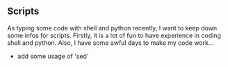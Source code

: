 ## Scripts
As typing some code with shell and python recently, I want to keep down some infos for scripts. 
Firstly, it is a lot of fun to have experience in coding shell and python.
Also, I have some awful days to make my code work...

- add some usage of 'sed'
